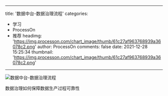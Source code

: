 
---
title: '数据中台-数据治理流程'
categories: 
 - 学习
 - ProcessOn
 - 推荐
headimg: 'https://img.processon.com/chart_image/thumb/61c27af963768939a36078c2.png'
author: ProcessOn
comments: false
date: 2021-12-28 15:25:34
thumbnail: 'https://img.processon.com/chart_image/thumb/61c27af963768939a36078c2.png'
---

<div>   
<img class="thumb" alt="数据中台-数据治理流程" src="https://img.processon.com/chart_image/thumb/61c27af963768939a36078c2.png" referrerpolicy="no-referrer">
<p>数据治理如何保障数据生产过程可靠性</p>  
</div>
            